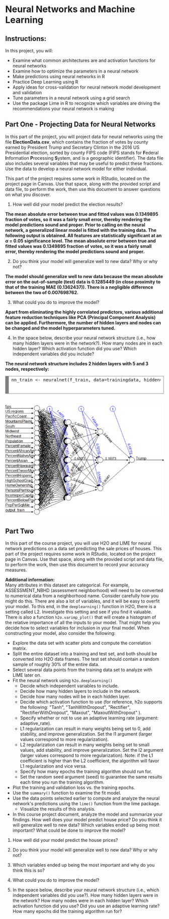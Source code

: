 # Neural Networks and Machine Learning
## Instructions:  
In this project, you will:  

* Examine what common architectures are and activation functions for neural networks  
* Examine how to optimize the parameters in a neural network  
* Make predictions using neural networks in R  
* Practice Deep Learning using R  
* Apply ideas for cross-validation for neural network model development and validation  
* Tune parameters in a neural network using a grid search  
* Use the package Lime in R to recognize which variables are driving the recommendations your neural
network is making  

## Part One - Projecting Data for Neural Networks    

In this part of the project, you will project data for neural networks using the file **ElectionData.csv**, which contains the fraction of votes by county earned by President Trump and Secretary Clinton in the 2016 US Presidential election, sorted by county FIPS code (FIPS stands for **F**ederal **I**nformation **P**rocessing **S**ystem, and is a geographic identifier). The data file also includes several variables that may be useful to predict these fractions. Use the data to develop a neural network model for either individual.

This part of the project requires some work in RStudio, located on the project page in Canvas. Use that space, along with the provided script and data file, to perform the work, then use this document to answer questions on what you discover.

1. How well did your model predict the election results?  

**The mean absolute error between true and fitted values was 0.1349895 fraction of votes, so it was a fairly small error, thereby rendering the model predictions sound and proper. Prior to calling on the neural network, a generalized linear model is fitted with the training data. The following output is obtained. All features are statistically significant at an  $\alpha$ = 0.05 significance level. The mean absolute error between true and fitted values was 0.1349895 fraction of votes, so it was a fairly small error, thereby rendering the model predictions sound and proper.**

2. Do you think your model will generalize well to new data? Why or why not?  

**The model should generalize well to new data because the mean absolute error on the out-of-sample (test) data is 0.1285449 (in close proximity to that of the training MAE (0.1362437)). There is a negligible difference between the two of 0.007698762.**

3. What could you do to improve the model?  

**Apart from eliminating the highly correlated predictors, various additional feature reduction techniques like PCA (Principal Component Analysis) can be applied. Furthermore, the number of hidden layers and nodes can be changed and the model hyperparameters tuned.**

4. In the space below, describe your neural network structure (i.e., how many hidden layers were in the network?). How many nodes are in each hidden layer? Which activation function did you use? Which independent variables did you include?  

**The neural network structure includes 2 hidden layers with 5 and 3 nodes, respectively:**
<br>
<!-- HTML generated using hilite.me --><div style="background: #ffffff; overflow:auto;width:auto;border:solid gray;border-width:.1em .1em .1em .8em;padding:.2em .6em;"><pre style="margin: 0; line-height: 125%">nn_train <span style="color: #333333">&lt;-</span> neuralnet(f_train, data<span style="color: #333333">=</span>trainingdata, hidden<span style="color: #333333">=</span>c(<span style="color: #0000DD; font-weight: bold">5</span>,<span style="color: #0000DD; font-weight: bold">3</span>), linear.output<span style="color: #333333">=</span>T)
</pre></div>
</br>

<img src ="https://github.com/lshpaner/CEEM586_Neural_Networks_and_ML/blob/main/code/figs/unnamed-chunk-13-1.png">

## Part Two

In this part of the course project, you will use H2O and LIME for neural network predictions on a data set predicting the sale prices of houses. This part of the project requires some work in RStudio, located on the project page in Canvas. Use that space, along with the provided script and data file, to perform the work, then use this document to record your accuracy measures.

**Additional information:**  
Many attributes in this dataset are categorical. For example, ASSESSMENT_NBHD (assessment neighborhood) will need to be converted to numerical data from a neighborhood name. Consider carefully how you might do this. There are also a lot of variables, and it will be easy to overfit your model. To this end, in the `deeplearning()` function in H2O, there is a setting called L2. Investigate this setting and see if you find it valuable. There is also a function `h2o.varimp_plot()` that will create a histogram of the relative importance of all the inputs to your model. That might help you decide how to select variables for inclusion in your final model.
When constructing your model, also consider the following:  

* Explore the data set with scatter plots and compute the correlation matrix.  
* Split the entire dataset into a training and test set, and both should be converted into H2O data frames. The test set should contain a random sample of roughly 30% of the entire data.  
* Select several data points from the training data set to analyze with LIME later on.  
* Fit the neural network using `h2o.deeplearning()`  
     * Decide which independent variables to include.  
     * Decide how many hidden layers to include in the network.  
     * Decide how many nodes will be in each hidden layer.  
     * Decide which activation function to use (for reference, h2o supports the following: "Tanh", "TanhWithDropout", "Rectifier", "RectifierWithDropout", "Maxout", "MaxoutWithDropout" ).  
     * Specify whether or not to use an adaptive learning rate (argument: adaptive_rate).  
     * L1 regularization can result in many weights being set to 0, add stability, and improve generalization. Set the l1 argument (larger values correspond to more regularization).  
     * L2 regularization can result in many weights being set to small values, add stability, and improve generalization. Set the l2 argument (larger values correspond to more regularization). Note: if the L1 coefficient is higher than the L2 coefficient, the algorithm will favor L1 regularization and vice versa.  
     * Specify how many epochs the training algorithm should run for.  
     * Set the random seed argument (seed) to guarantee the same results each time you run the training algorithm.  
* Plot the training and validation loss vs. the training epochs.  
* Use the `summary()` function to examine the fit model.  
* Use the data points selected earlier to compute and analyze the neural network's predictions using the `lime()` function from the lime package.  
     * Visualize the results of this analysis.  
* In this course project document, analyze the model and summarize your findings. How well does your model predict house price? Do you think it will generalize well to new data? Which variables ended up being most important? What could be done to improve the model?  

1. How well did your model predict the house prices?  

2. Do you think your model will generalize well to new data? Why or why not?  

3. Which variables ended up being the most important and why do you think this is so?  

4. What could you do to improve the model?  

5. In the space below, describe your neural network structure (i.e., which independent variables did you use?). How many hidden layers were in the network? How many nodes were in each hidden layer? Which activation function did you use? Did you use an adaptive learning rate? How many epochs did the training algorithm run for?  